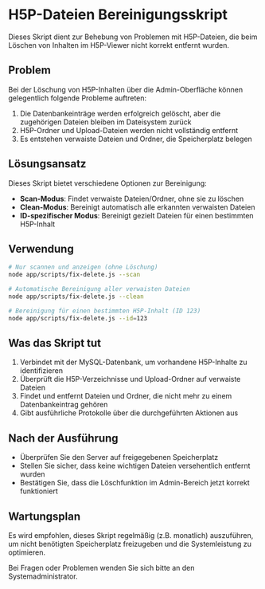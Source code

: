 # H5P-Dateien Bereinigungsskript

Dieses Skript dient zur Behebung von Problemen mit H5P-Dateien, die beim Löschen von Inhalten im H5P-Viewer nicht korrekt entfernt wurden.

## Problem

Bei der Löschung von H5P-Inhalten über die Admin-Oberfläche können gelegentlich folgende Probleme auftreten:

1. Die Datenbankeinträge werden erfolgreich gelöscht, aber die zugehörigen Dateien bleiben im Dateisystem zurück
2. H5P-Ordner und Upload-Dateien werden nicht vollständig entfernt
3. Es entstehen verwaiste Dateien und Ordner, die Speicherplatz belegen

## Lösungsansatz

Dieses Skript bietet verschiedene Optionen zur Bereinigung:

- **Scan-Modus**: Findet verwaiste Dateien/Ordner, ohne sie zu löschen
- **Clean-Modus**: Bereinigt automatisch alle erkannten verwaisten Dateien
- **ID-spezifischer Modus**: Bereinigt gezielt Dateien für einen bestimmten H5P-Inhalt

## Verwendung

```bash
# Nur scannen und anzeigen (ohne Löschung)
node app/scripts/fix-delete.js --scan

# Automatische Bereinigung aller verwaisten Dateien
node app/scripts/fix-delete.js --clean

# Bereinigung für einen bestimmten H5P-Inhalt (ID 123)
node app/scripts/fix-delete.js --id=123
```

## Was das Skript tut

1. Verbindet mit der MySQL-Datenbank, um vorhandene H5P-Inhalte zu identifizieren
2. Überprüft die H5P-Verzeichnisse und Upload-Ordner auf verwaiste Dateien
3. Findet und entfernt Dateien und Ordner, die nicht mehr zu einem Datenbankeintrag gehören
4. Gibt ausführliche Protokolle über die durchgeführten Aktionen aus

## Nach der Ausführung

- Überprüfen Sie den Server auf freigegebenen Speicherplatz
- Stellen Sie sicher, dass keine wichtigen Dateien versehentlich entfernt wurden
- Bestätigen Sie, dass die Löschfunktion im Admin-Bereich jetzt korrekt funktioniert

## Wartungsplan

Es wird empfohlen, dieses Skript regelmäßig (z.B. monatlich) auszuführen, um nicht benötigten Speicherplatz freizugeben und die Systemleistung zu optimieren.

Bei Fragen oder Problemen wenden Sie sich bitte an den Systemadministrator.

